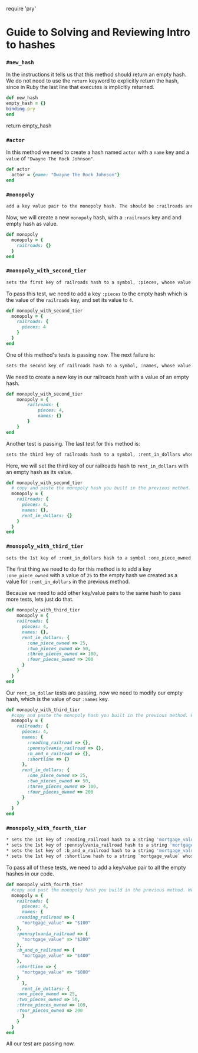 require 'pry'
# Guide to Solving and Reviewing Intro to hashes

### `#new_hash`

In the instructions it tells us that this method should return an empty hash. We do not need to use the `return` keyword to explicitly return the hash, since in Ruby the last line that executes is implicitly returned.

```ruby
def new_hash
empty_hash = {}
binding.pry
end
```
return empty_hash

### `#actor`

In this method we need to create a hash named `actor` with a `name` key and a `value` of `"Dwayne The Rock Johnson"`.


```ruby
def actor
  actor = {name: "Dwayne The Rock Johnson"}
end
```

### `#monopoly`

```bash
add a key value pair to the monopoly hash. The should be :railroads and the value should be an empty hash (FAILED - 1)
```
Now, we will create a new `monopoly` hash, with a `:railroads` key and and empty hash as value.

```ruby
def monopoly
  monopoly = {
    railroads: {}
  }
end
```

### `#monopoly_with_second_tier`

```bash
sets the first key of railroads hash to a symbol, :pieces, whose value is the integer 4 (FAILED - 1)
```

To pass this test, we need to add a key `:pieces` to the empty hash which is the value of the `railroads` key, and set its value to `4`.

```ruby
def monopoly_with_second_tier
  monopoly = {
    railroads: {
      pieces: 4
    }
  }
end
```
One of this method's tests is passing now. The next failure is:

```bash
sets the second key of railroads hash to a symbol, :names, whose value is an empty hash (FAILED - 1)
```
We need to create a new key in our railroads hash with a value of an empty hash.

```ruby
def monopoly_with_second_tier
	monopoly = {
		railroads: {
			pieces: 4,
			names: {}
		}
	}
end
```
Another test is passing. The last test for this method is:

```bash
sets the third key of railroads hash to a symbol, :rent_in_dollars whose value is an empty hash (FAILED - 1)
```
Here, we will set the third key of our railroads hash to `rent_in_dollars` with an empty hash as its value.

```ruby
def monopoly_with_second_tier
  # copy and paste the monopoly hash you built in the previous method. We're going to add stuff to it here!
  monopoly = {
    railroads: {
      pieces: 4,
      names: {},
      rent_in_dollars: {}
    }
  }
end
```

### `#monopoly_with_third_tier`

```bash
sets the 1st key of :rent_in_dollars hash to a symbol :one_piece_owned whose value is the integer 25 (FAILED - 1)
```
The first thing we need to do for this method is to add a key `:one_piece_owned` with a value of `25` to the empty hash we created as a value for `:rent_in_dollars` in the previous method.

Because we need to add other key/value pairs to the same hash to pass more tests, lets just do that.

```ruby
def monopoly_with_third_tier
	monopoly = {
    railroads: {
      pieces: 4,
      names: {},
      rent_in_dollars: {
        :one_piece_owned => 25,
        :two_pieces_owned => 50,
        :three_pieces_owned => 100,
        :four_pieces_owned => 200
      }
    }
  }
end
```
Our `rent_in_dollar` tests are passing, now we need to modify our empty hash, which is the value of our `:names` key.

```ruby
def monopoly_with_third_tier
  #copy and paste the monopoly hash you built in the previous method. We're going to add stuff to it here!
  monopoly = {
    railroads: {
      pieces: 4,
      names: {
        :reading_railroad => {},
        :pennsylvania_railroad => {},
        :b_and_o_railroad => {},
        :shortline => {}
      },
      rent_in_dollars: {
        :one_piece_owned => 25,
        :two_pieces_owned => 50,
        :three_pieces_owned => 100,
        :four_pieces_owned => 200
      }
    }
  }
end
```

### `#monopoly_with_fourth_tier`

```bash
* sets the 1st key of :reading_railroad hash to a string 'mortgage_value' whose value is a string $100 (FAILED - 1)
* sets the 1st key of :pennsylvania_railroad hash to a string 'mortgage_value' whose value is a string $200 (FAILED - 2)
* sets the 1st key of :b_and_o_railroad hash to a string 'mortgage_value' whose value is a string $400 (FAILED - 3)
* sets the 1st key of :shortline hash to a string `mortgage_value` whose value is a string $800 (FAILED - 4)
```


To pass all of these tests, we need to add a key/value pair to all the empty hashes in our code.

```ruby
def monopoly_with_fourth_tier
  #copy and past the monopoly hash you build in the previous method. We're going to add stuff to it here!
  monopoly = {
    railroads: {
      pieces: 4,
      names: {
	:reading_railroad => {
	  "mortgage_value" => "$100"
	},
	:pennsylvania_railroad => {
	  "mortgage_value" => "$200"
	},
	:b_and_o_railroad => {
	  "mortgage_value" => "$400"
	},
	:shortline => {
	  "mortgage_value" => "$800"
	}
      },
      rent_in_dollars: {
	:one_piece_owned => 25,
	:two_pieces_owned => 50,
	:three_pieces_owned => 100,
	:four_pieces_owned => 200
      }
    }
  }
end
```

All our test are passing now.
